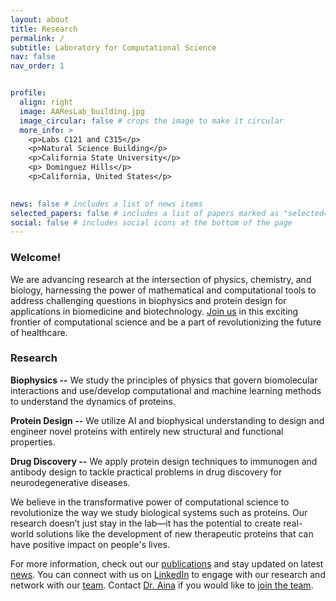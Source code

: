 ```yaml
---
layout: about
title: Research
permalink: /
subtitle: Laboratory for Computational Science
nav: false
nav_order: 1


profile:
  align: right
  image: AAResLab_building.jpg
  image_circular: false # crops the image to make it circular
  more_info: >
    <p>Labs C121 and C315</p>
    <p>Natural Science Building</p>
    <p>California State University</p>
    <p> Dominguez Hills</p>
    <p>California, United States</p>
  

news: false # includes a list of news items
selected_papers: false # includes a list of papers marked as "selected={true}"
social: false # includes social icons at the bottom of the page
---
```


### Welcome!
 
We are advancing research at the intersection of physics, chemistry, and biology, harnessing the power of mathematical and computational tools to address challenging questions in biophysics and protein design for applications in biomedicine and biotechnology. [Join us](https://ainaadekunle.github.io/join) in this exciting frontier of computational science and be a part of revolutionizing the future of healthcare.

### Research

**Biophysics --** We study the principles of physics that govern biomolecular interactions and use/develop computational and machine learning methods to understand the dynamics of proteins.

**Protein Design --** We utilize AI and biophysical understanding to design and engineer novel proteins with entirely new structural and functional properties.

**Drug Discovery --** We apply protein design techniques to immunogen and antibody design to tackle practical problems in drug discovery for neurodegenerative diseases.


We believe in the transformative power of computational science to revolutionize the way we study biological systems such as proteins. Our research doesn’t just stay in the lab—it has the potential to create real-world solutions like the development of new therapeutic proteins that can have positive impact on people's lives.

For more information, check out our [publications](https://ainaadekunle.github.io/publications) and stay updated on latest [news](https://ainaadekunle.github.io/news). 
You can connect with us on [LinkedIn](https://www.linkedin.com/company/aai-research-lab) to engage with our research and network with our [team](https://ainaadekunle.github.io/team). 
Contact [Dr. Aina](https://www.linkedin.com/in/ainaadekunle) if you would like to [join the team](https://ainaadekunle.github.io/join).
